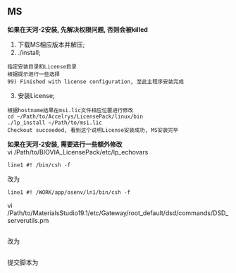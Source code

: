 ## MS  
**如果在天河-2安装, 先解决权限问题, 否则会被killed**
1. 下载MS相应版本并解压;  
2. ./install;  
```
指定安装目录和License目录
根据提示进行一些选择
99) Finished with license configuration, 至此主程序安装完成
```
3. 安装License;  
```
根据hostname结果在msi.lic文件相应位置进行修改
cd ~/Path/to/Accelrys/LicensePack/linux/bin
./lp_install ~/Path/to/msi.lic
Checkout succeeded, 看到这个说明License安装成功, MS安装完毕
```
**如果在天河-2安装, 需要进行一些额外修改**  
vi /Path/to/BIOVIA_LicensePack/etc/lp_echovars
```
line1 #! /bin/csh -f
```
改为
```
line1 #! /WORK/app/osenv/ln1/bin/csh -f
```
vi /Path/to/MaterialsStudio19.1/etc/Gateway/root_default/dsd/commands/DSD_serverutils.pm
```

```
改为
```

```
提交脚本为
```

```